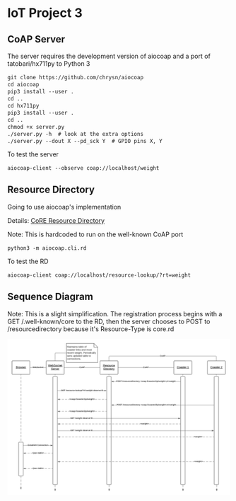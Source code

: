 # IoT Project 3

## CoAP Server

The server requires the development version of aiocoap and a port of tatobari/hx711py to Python 3

```
git clone https://github.com/chrysn/aiocoap
cd aiocoap
pip3 install --user .
cd ..
cd hx711py
pip3 install --user .
cd ..
chmod +x server.py
./server.py -h  # look at the extra options
./server.py --dout X --pd_sck Y  # GPIO pins X, Y
```

To test the server

```
aiocoap-client --observe coap://localhost/weight
```

## Resource Directory

Going to use aiocoap's implementation

Details: [CoRE Resource Directory](https://tools.ietf.org/html/draft-ietf-core-resource-directory-25)

Note: This is hardcoded to run on the well-known CoAP port

```
python3 -m aiocoap.cli.rd
```

To test the RD

```
aiocoap-client coap://localhost/resource-lookup/?rt=weight
```

## Sequence Diagram

Note: This is a slight simplification. The registration process begins with a GET /.well-known/core to the RD, then the server chooses to POST to /resourcedirectory because it's Resource-Type is core.rd

![Sequence Diagram](sequence.png)
